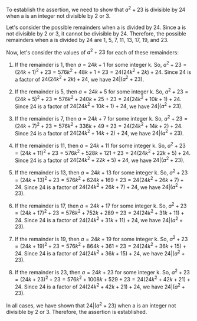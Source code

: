  To establish the assertion, we need to show that $a^2 + 23$ is divisible by 24 when a is an integer not divisible by 2 or 3.

Let's consider the possible remainders when a is divided by 24. Since a is not divisible by 2 or 3, it cannot be divisible by 24. Therefore, the possible remainders when a is divided by 24 are 1, 5, 7, 11, 13, 17, 19, and 23.

Now, let's consider the values of $a^2 + 23$ for each of these remainders:

1. If the remainder is 1, then $a = 24k + 1$ for some integer k. So, $a^2 + 23 = (24k + 1)^2 + 23 = 576k^2 + 48k + 1 + 23 = 24(24k^2 + 2k) + 24$. Since 24 is a factor of $24(24k^2 + 2k) + 24$, we have $24 | ( a^2 + 23)$.

2. If the remainder is 5, then $a = 24k + 5$ for some integer k. So, $a^2 + 23 = (24k + 5)^2 + 23 = 576k^2 + 240k + 25 + 23 = 24(24k^2 + 10k + 1) + 24$. Since 24 is a factor of $24(24k^2 + 10k + 1) + 24$, we have $24 | ( a^2 + 23)$.

3. If the remainder is 7, then $a = 24k + 7$ for some integer k. So, $a^2 + 23 = (24k + 7)^2 + 23 = 576k^2 + 336k + 49 + 23 = 24(24k^2 + 14k + 2) + 24$. Since 24 is a factor of $24(24k^2 + 14k + 2) + 24$, we have $24 | ( a^2 + 23)$.

4. If the remainder is 11, then $a = 24k + 11$ for some integer k. So, $a^2 + 23 = (24k + 11)^2 + 23 = 576k^2 + 528k + 121 + 23 = 24(24k^2 + 22k + 5) + 24$. Since 24 is a factor of $24(24k^2 + 22k + 5) + 24$, we have $24 | ( a^2 + 23)$.

5. If the remainder is 13, then $a = 24k + 13$ for some integer k. So, $a^2 + 23 = (24k + 13)^2 + 23 = 576k^2 + 624k + 169 + 23 = 24(24k^2 + 26k + 7) + 24$. Since 24 is a factor of $24(24k^2 + 26k + 7) + 24$, we have $24 | ( a^2 + 23)$.

6. If the remainder is 17, then $a = 24k + 17$ for some integer k. So, $a^2 + 23 = (24k + 17)^2 + 23 = 576k^2 + 752k + 289 + 23 = 24(24k^2 + 31k + 11) + 24$. Since 24 is a factor of $24(24k^2 + 31k + 11) + 24$, we have $24 | ( a^2 + 23)$.

7. If the remainder is 19, then $a = 24k + 19$ for some integer k. So, $a^2 + 23 = (24k + 19)^2 + 23 = 576k^2 + 864k + 361 + 23 = 24(24k^2 + 36k + 15) + 24$. Since 24 is a factor of $24(24k^2 + 36k + 15) + 24$, we have $24 | ( a^2 + 23)$.

8. If the remainder is 23, then $a = 24k + 23$ for some integer k. So, $a^2 + 23 = (24k + 23)^2 + 23 = 576k^2 + 1008k + 529 + 23 = 24(24k^2 + 42k + 21) + 24$. Since 24 is a factor of $24(24k^2 + 42k + 21) + 24$, we have $24 | ( a^2 + 23)$.

In all cases, we have shown that $24 | ( a^2 + 23)$ when a is an integer not divisible by 2 or 3. Therefore, the assertion is established.